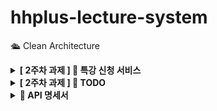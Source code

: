 # hhplus-lecture-system
🛳️ Clean Architecture

<details>
  <summary>
    <b>[ 2주차 과제 ] 📝 특강 신청 서비스</b>
  </summary>

## 📌 Description
- `특강 신청 서비스`를 구현해 봅니다.
- 항해 플러스 토요일 특강을 신청할 수 있는 서비스를 개발합니다.
- 특강 신청 및 신청자 목록 관리를 RDBMS를 이용해 관리할 방법을 고민합니다.

## 📌 Requirements
- 아래 2가지 API 를 구현합니다.
- 특강 신청 API
- 특강 신청 여부 조회 API
- 각 기능 및 제약 사항에 대해 단위 테스트를 반드시 하나 이상 작성하도록 합니다.
- 다수의 인스턴스로 어플리케이션이 동작하더라도 기능에 문제가 없도록 작성하도록 합니다.
- 동시성 이슈를 고려 하여 구현합니다.

## 📌 API Specs

**🔥 (핵심)** 특강 신청 **API**

- 특정 userId 로 선착순으로 제공되는 특강을 신청하는 API 를 작성합니다.
- 동일한 신청자는 동일한 강의에 대해서 한 번의 수강 신청만 성공할 수 있습니다.
- 특강은 선착순 30명만 신청 가능합니다.
- 이미 신청자가 30명이 초과되면 이후 신청자는 요청을 실패합니다.

**특강 선택 API**

- 날짜별로 현재 신청 가능한 특강 목록을 조회하는 API 를 작성합니다.
- 특강의 정원은 30명으로 고정이며, 사용자는 각 특강에 신청하기전 목록을 조회해볼 수 있어야 합니다.

**특강 신청 완료 목록 조회 API**

- 특정 userId 로 신청 완료된 특강 목록을 조회하는 API 를 작성합니다.
- 각 항목은 특강 ID 및 이름, 강연자 정보를 담고 있어야 합니다.

>💡 **KEY POINT**

- 정확하게 30 명의 사용자에게만 특강을 제공할 방법을 고민해 봅니다.
- 같은 사용자에게 여러 번의 특강 슬롯이 제공되지 않도록 제한할 방법을 고민해 봅니다.
</details>

<details>
  <summary>
    <b>[ 2주차 과제 ] 📝 TODO </b>
  </summary>

### ️📌 **`Default`**

- [ ] 아키텍처 준수를 위한 애플리케이션 패키지 설계
- [ ] 특강 도메인 테이블 설계 및 목록/신청 등 기본 기능 구현
- [ ] 각 기능에 대한 **단위 테스트** 작성

### 📌 **`STEP 3`**
- [ ] 설계한 테이블에 대한 ERD 작성
- [ ] 작성한 ERD 이유를 설명하는 **README** 작성 
- [ ] 선착순 30명 이후의 신청자의 경우 실패하도록 개선
- [ ] 동시에 동일한 특강에 대해 40명이 신청했을 때, 30명만 성공하는 것을 검증하는 **통합 테스트** 작성

### 📌 **`STEP 4`**
- [ ] 같은 사용자가 동일한 특강에 대해 신청 성공하지 못하도록 개선
- [ ] 동일한 유저 정보로 같은 특강을 5번 신청했을 때, 1번만 성공하는 것을 검증하는 **통합 테스트** 작성
</details>

<details>
  <summary>
    <b> 📝 API 명세서 </b>
  </summary>

| 기능             | Method | API URL                       |
|----------------|-------|-------------------------------|
| ⭐️ 특강 신청       | `POST` | /lecture/{lectureId}/register |
| 날짜별 특강 목록      | `GET` | /lecture?date={date}          |
| ⭐️ 특강 신청 완료 조회 | `GET` | /lecture/{userId}/lectures       |


</details>
